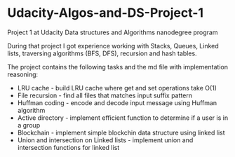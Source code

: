 # Udacity-Algos-and-DS-Project-1
Project 1 at Udacity Data structures and Algorithms nanodegree program

During that project I got experience working with Stacks, Queues, Linked lists, traversing algorithms (BFS, DFS), recursion and hash tables.

The project contains the following tasks and the md file with implementation reasoning:
* LRU cache - build LRU cache where get and set operations take O(1)
* File recursion - find all files that matches input suffix pattern
* Huffman coding - encode and decode input message using Huffman algorithm
* Active directory - implement efficient function to determine if a user is in a group
* Blockchain - implement simple blockchin data structure using linked list
* Union and intersection on Linked lists - implement union and intersection functions for linked list
